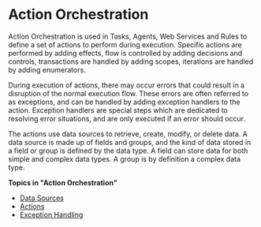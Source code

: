 # Action Orchestration

Action Orchestration is used in Tasks, Agents, Web Services and Rules to define a set of actions to perform during execution. Specific actions are performed by adding effects, flow is controlled by adding decisions and controls, transactions are handled by adding scopes, iterations are handled by adding enumerators.

During execution of actions, there may occur errors that could result in a disruption of the normal execution flow. These errors are often referred to as exceptions, and can be handled by adding exception handlers to the action. Exception handlers are special steps which are dedicated to resolving error situations, and are only executed if an error should occur.

The actions use data sources to retrieve, create, modify, or delete data. A data source is made up of fields and groups, and the kind of data stored in a field or group is defined by the data type. A field can store data for both simple and complex data types. A group is by definition a complex data type.

**Topics in "Action Orchestration"**
* [Data Sources](data-sources.md)
* [Actions](actions.md)
* [Exception Handling](exception-handling.md)